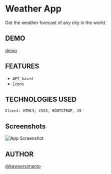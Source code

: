 
# Weather App

Get the weather forecast of any city in the world.


## DEMO

[demo](https://kawsersimanto.github.io/weather-app/)

## FEATURES

- ```API based```
- ```Icons```


## TECHNOLOGIES USED

```Client: HTML5, CSS3, BOOTSTRAP, JS```


## Screenshots

![App Screenshot](img/weather-app.jpg)


## AUTHOR

[@kawsersimanto](https://www.github.com/kawsersimanto)